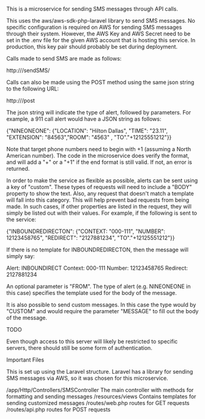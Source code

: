 
This is a microservice for sending SMS messages through API calls.

This uses the aws/aws-sdk-php-laravel library to send SMS messages. No specific configuration is required on AWS for sending SMS messages through their system.
However, the AWS Key and AWS Secret need to be set in the .env file for the given AWS account that is hosting this service. In production,
this key pair should probably be set during deployment.

Calls made to send SMS are made as follows:

http://<hostname>/sendSMS/<json string>

Calls can also be made using the POST method using the same json string to the following URL:

http://<hostname>/post

The json string will indicate the type of alert, followed by parameters. For example, a 911 call alert would have a JSON string as follows:

{"NINEONEONE": {"LOCATION": "Hilton Dallas", "TIME": "23.11", "EXTENSION": "84563","ROOM": "4563" , "TO"."+12125551212"}}

Note that target phone numbers need to begin with +1 (assuming a North American number).  The code in the microservice does 
verify the format, and will add a "+" or a "+1" if the end format is still valid. If not, an error is returned.

In order to make the service as flexible as possible, alerts can be sent using a key of "custom".  These types of requests will need
to include a "BODY" property to show the text.  Also, any request that doesn't match a template will fall into this category. This will 
help prevent bad requests from being made. In such cases, if other properties are listed in the request, they will simply be listed 
out with their values.  For example, if the following is sent to the service:

{"INBOUNDREDIRECTON": {"CONTEXT: "000-111", "NUMBER": 12123458765", "REDIRECT": "2127881234",  "TO"."+12125551212"}}

If there is no template for INBOUNDREDIRECTON, then the message will simply say: 

Alert: INBOUNDIRECT
Context: 000-111
Number: 12123458765
Redirect: 2127881234
 
 An optional parameter is "FROM".  The type of alert (e.g. NINEONEONE in this case) 
 specifies the template used for the body of the message. 
 
 It is also possible to send custom messages. In this case the type would by "CUSTOM" and would require the parameter "MESSAGE" to fill out the body of the message.
 
 TODO
 
 Even though access to this server will likely be restricted to specific servers, there should still be some form of authentication.
 
 Important Files
 
 This is set up using the Laravel structure. Laravel has a library for sending SMS messages via AWS, 
 so it was chosen for this microservice.
 
 /app/Http/Controllers/SMSController    The main controller with methods for formatting and sending messages
 /resources/views    Contains templates for sending customized messages
 /routes/web.php  routes for GET requests
 /routes/api.php  routes for POST requests
 
 
 

 
 
 

